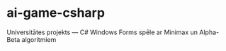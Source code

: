 # ai-game-csharp
Universitātes projekts — C# Windows Forms spēle ar Minimax un Alpha-Beta algoritmiem
